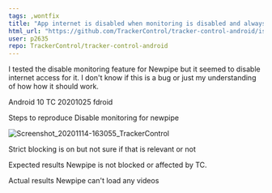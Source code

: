 ```yaml
---
tags: ,wontfix
title: "App internet is disabled when monitoring is disabled and always-on is enabled"
html_url: "https://github.com/TrackerControl/tracker-control-android/issues/145"
user: p2635
repo: TrackerControl/tracker-control-android
---
```


I tested the disable monitoring feature for Newpipe but it seemed to disable internet access for it. I don't know if this is a bug or just my understanding of how how it should work.

Android 10
TC 20201025 fdroid

Steps to reproduce
Disable monitoring for newpipe

![Screenshot_20201114-163055_TrackerControl](https://user-images.githubusercontent.com/4522927/99152144-d3303080-2697-11eb-9ce1-fabf498dcb80.jpg)

Strict blocking is on but not sure if that is relevant or not

Expected results
Newpipe is not blocked or affected by TC.

Actual results
Newpipe can't load any videos
